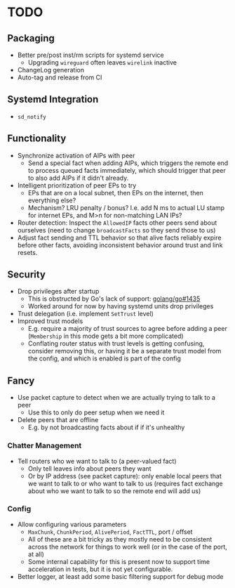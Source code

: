 # TODO

## Packaging

* Better pre/post inst/rm scripts for systemd service
  * Upgrading `wireguard` often leaves `wirelink` inactive
* ChangeLog generation
* Auto-tag and release from CI

## Systemd Integration

* `sd_notify`

## Functionality

* Synchronize activation of AIPs with peer
  * Send a special fact when adding AIPs, which triggers the remote end to
    process queued facts immediately, which should trigger that peer to also
    add AIPs if it didn't already.
* Intelligent prioritization of peer EPs to try
  * EPs that are on a local subnet, then EPs on the internet, then
    everything else?
  * Mechanism? LRU penalty / bonus? I.e. add N ms to actual LU stamp for
    internet EPs, and M>n for non-matching LAN IPs?
* Router detection: Inspect the `AllowedIP` facts other peers send about
  ourselves (need to change `broadcastFacts` so they send those to us)
* Adjust fact sending and TTL behavior so that alive facts reliably expire
  before other facts, avoiding inconsistent behavior around trust and link
  resets.

## Security

* Drop privileges after startup
  * This is obstructed by Go's lack of support:
    [golang/go#1435](https://github.com/golang/go/issues/1435)
  * Worked around for now by having systemd units drop privileges
* Trust delegation (i.e. implement `SetTrust` level)
* Improved trust models
  * E.g. require a majority of trust sources to agree before adding a peer
    (`Membership` in this mode gets a bit more complicated)
  * Conflating router status with trust levels is getting confusing, consider
    removing this, or having it be a separate trust model from the config,
    and which is enabled is part of the config

## Fancy

* Use packet capture to detect when we are actually trying to talk to a peer
  * Use this to only do peer setup when we need it
* Delete peers that are offline
  * E.g. by not broadcasting facts about if if it's unhealthy

### Chatter Management

* Tell routers who we want to talk to (a peer-valued fact)
  * Only tell leaves info about peers they want
  * Or by IP address (see packet capture): only enable local peers that we
    want to talk to or who want to talk to us (requires fact exchange about
    who we want to talk to so the remote end will add us)

### Config

* Allow configuring various parameters
  * `MaxChunk`, `ChunkPeriod`, `AlivePeriod`, `FactTTL`, port / offset
  * All of these are a bit tricky as they mostly need to be consistent
    across the network for things to work well (or in the case of the port,
    at all)
  * Some internal capability for this is present now to support time
    acceleration in tests, but it is not yet configurable.
* Better logger, at least add some basic filtering support for debug mode
